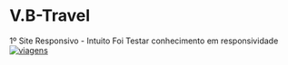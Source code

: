 # V.B-Travel
1º Site Responsivo - Intuito Foi Testar conhecimento em responsividade 
<a href="https://ibb.co/db7N38Y"><img src="https://i.ibb.co/pWnHsYF/viagens.jpg" alt="viagens" border="0"></a>
